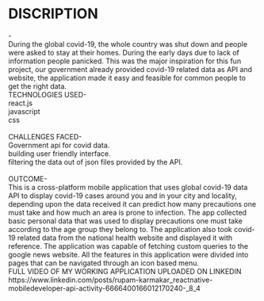 <h1>DISCRIPTION</h1>-<br />
During the global covid-19, the whole country was shut down and people were asked to stay at their homes. During the early days due to lack of information people panicked. This was the major inspiration for this fun project, our government already provided covid-19 related data as API and website, the application made it easy and feasible for common people to get the right data.
<br />
TECHNOLOGIES USED-<br />
react.js<br />
javascript<br />
css<br />
<br />
CHALLENGES FACED-<br />
Government api for covid data.<br />
building user friendly interface.<br />
filtering the data out of json files provided by the API.<br />
<br />
OUTCOME-<br />
This is a cross-platform mobile application that uses global covid-19 data API to display covid-19 cases around you and in your city and locality, depending upon the data received it can predict how many precautions one must take and how much an area is prone to infection. The app collected basic personal data that was used to display precautions one must take according to the age group they belong to.  The application also took covid-19 related data from the national health website and displayed it with reference. The application was capable of fetching custom queries to the google news website. All the features in this application were divided into pages that can be navigated through an icon based menu.  
<br />
FULL VIDEO OF MY WORKING APPLICATION UPLOADED ON LINKEDIN<br />
https://www.linkedin.com/posts/rupam-karmakar_reactnative-mobiledeveloper-api-activity-6666400166012170240-_8_4
